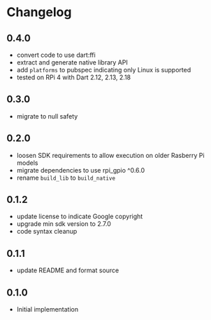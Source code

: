 # Changelog

## 0.4.0
* convert code to use dart:ffi
* extract and generate native library API
* add `platforms` to pubspec indicating only Linux is supported
* tested on RPi 4 with Dart 2.12, 2.13, 2.18

## 0.3.0
* migrate to null safety

## 0.2.0
* loosen SDK requirements to allow execution on older Rasberry Pi models
* migrate dependencies to use rpi_gpio ^0.6.0
* rename `build_lib` to `build_native`

## 0.1.2
* update license to indicate Google copyright
* upgrade min sdk version to 2.7.0
* code syntax cleanup

## 0.1.1
 * update README and format source

## 0.1.0
 * Initial implementation

